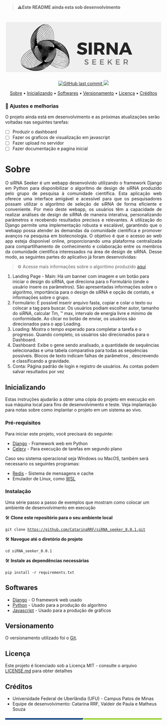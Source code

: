 > <B>⚠️Este README ainda esta sob desenvolvimento</B>

<h1 align="center">
  <img src="https://raw.githubusercontent.com/CatarinaRRF/IC_design_de_siRNA/main/media/Creative.png" alt="logo">
</h1>

<p align="center">
    <a href="">
    <img src="https://img.shields.io/github/last-commit/CatarinaRRF/siRNA_seeker_0.0.1?color=informational&style=flat-square"
         alt="GitHub last commit">
    <a href="https://github.com/CatarinaRRF/Challenge-Alura-Cash-19-08-22">
    <img src= http://img.shields.io/static/v1?label=STATUS&message=EM%20DESENVOLVIMENTO&color=green&style=flat-square >

</p>

<p align="center">
  <a href="#sobre">Sobre</a> •
  <a href="#inicializando">Inicializando</a> •
  <a href="#softwares">Softwares</a> •
  <a href="#versionamento">Versionamento</a> •
  <a href="#licença">Licença</a> •
  <a href="#creditos">Créditos</a>
  
</p>

### 🌌 Ajustes e melhorias

O projeto ainda está em desenvolvimento e as próximas atualizações serão voltadas nas seguintes tarefas:

- [ ] Produzir o dashboard
- [ ] Fazer os graficos de visualização em javascript
- [ ] Fazer upload no servidor
- [ ] Fazer documentação e pagina inicial

# Sobre 
<p align="justify"> O siRNA Seeker é um webapp desenvolvido utilizando o framework Django em Python para disponibilizar o algoritmo de design de siRNA produzido pelo grupo de pesquisa <???> à comunidade científica. Esta aplicação web oferece uma interface amigável e acessível para que os pesquisadores possam utilizar o algoritmo de seleção de siRNA de forma eficiente e conveniente. Por meio deste webapp, os usuários têm a capacidade de realizar análises de design de siRNA de maneira interativa, personalizando parâmetros e recebendo resultados precisos e relevantes. A utilização do Django permite uma implementação robusta e escalável, garantindo que o webapp possa atender às demandas da comunidade científica e promover avanços na pesquisa em biotecnologia. O objetivo é que o acesso ao web app esteja disponível online, proporcionando uma plataforma centralizada para compartilhamento de conhecimento e colaboração entre os membros da comunidade científica interessados na área de design de siRNA. Desse modo, as seguintes partes do aplicativo já foram desenvolvidas:

> ⚙️ Acesse mais informações sobre o algoritimo produzido [aqui](https://github.com/CatarinaRRF/IC_design_de_siRNA)

1. Landing Page - Main:
Há um banner com imagem e um botão para iniciar o design do siRNA, que direciona para o Formulário (onde o usuário insere os parâmetros).
São apresentadas informações sobre o algoritmo, importância para o design de siRNA e opção de contato, e informações sobre o grupo.
2. Formulário:
É possível inserir arquivo fasta, copiar e colar o texto ou colocar a tag para buscar.
Os usuários podiam escolher autor, tamanho do siRNA, calcular Tm, ™ max, intervalo de energia livre e mínimo de conformidade.
Ao clicar no botão de enviar, os usuários são direcionados para o app Loading.
3. Loading:
Mostra o tempo esperado para completar a tarefa e o progresso.
Quando completo, os usuários são direcionados para o Dashboard.
4. Dashboard:
Exibe o gene sendo analisado, a quantidade de sequências selecionadas e uma tabela comparativa para todas as sequências possíveis.
Blocos de texto indicam falhas de parâmetros , descrevendo e classificando a gravidade.
5. Conta:
Página padrão de login e registro de usuários.
As contas podem salvar resultados por vez


## Inicializando

Estas instruções ajudarão a obter uma cópia do projeto em execução em sua máquina local para fins de desenvolvimento e teste. Veja implantação para notas sobre como implantar o projeto em um sistema ao vivo.

### Pré-requisitos

Para iniciar este projeto, você precisará do seguinte:

- [Django](https://docs.djangoproject.com/pt-br/3.2/) - Framework web em Python
- [Celery](https://docs.celeryproject.org/en/stable/django/index.html) - Para execução de tarefas em segundo plano

Caso seu sistema operacional seja Windows ou MacOS, também será necessario os seguintes programas:
- [Redis](https://redis.io/documentation) - Sistema de mensagens e cache
- Emulador de Linux, como [WSL](https://docs.microsoft.com/pt-br/windows/wsl/install)

### Instalação

Uma série passo a passo de exemplos que mostram como colocar um ambiente de desenvolvimento em execução

🛠️ <b>Clone este repositório para o seu ambiente local</b>

<code>git clone https://github.com/CatarinaRRF/siRNA_seeker_0.0.1.git</code>

🛠️ <b>Navegue até o diretório do projeto</b>

<code>cd siRNA_seeker_0.0.1</code>

🛠️ <b>Instale as dependências necessárias</b>

<code>pip install -r requirements.txt</code>

## Softwares

* [Django](https://www.djangoproject.com/) - O framework web usado
* [Python](https://www.python.org/) - Usado para a produção do algoritmo
* [Javascript]() - Usado para a produção de gráficos

## Versionamento

O versionamento utilizado foi o [Git](https://git-scm.com/). 

## Licença

Este projeto é licenciado sob a Licença MIT - consulte o arquivo [LICENSE.md](LICENSE.md) para obter detalhes

## Créditos
* Universidade Federal de Uberlândia (UFU) - Campus Patos de Minas
* Equipe de desenvolvimento: Catarina RRF, Valdeir de Paula e Matheus Souza
<img src="https://github.com/CatarinaRRF/Challenge-Alura-Cash-19-08-22/blob/974dd832c3980dd107a36a4b6906b616bb7b71f2/media/hr_line_redme.png" alt="logo">
<p align="center">
